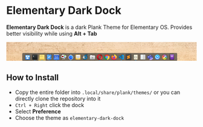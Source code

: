 # Elementary Dark Dock 
**Elementary Dark Dock**  is a dark Plank Theme for Elementary OS. Provides better visibility while using **Alt + Tab**

![Elementary Dark Dock](screen-shot-01.png)

## How to Install
- Copy the entire folder into `.local/share/plank/themes/` or you can directly clone the repository into it
- `Ctrl + Right` click the dock
- Select **Preference**
- Choose the theme as `elementary-dark-dock`
